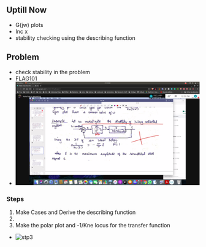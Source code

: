 ## Uptill Now
- G(jw) plots
- Inc x 
- stability checking using the describing function

## Problem
- check stability in the problem
- FLAG101
- ![prb](prb.jpg)
### Steps
1. Make Cases and Derive the describing function
2.
3. Make the polar plot and -1/Kne locus for the transfer function
- ![stp3](stp3.jpg)